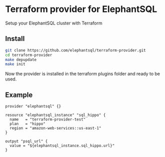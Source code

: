 # Terraform provider for ElephantSQL

Setup your ElephantSQL cluster with Terraform

## Install

```sh
git clone https://github.com/elephantsql/terraform-provider.git
cd terraform-provider
make depupdate
make init
```

Now the provider is installed in the terraform plugins folder and ready to be used.

## Example

```hcl
provider "elephantsql" {}

resource "elephantsql_instance" "sql_hippo" {
  name   = "terraform-provider-test"
  plan   = "hippo"
  region = "amazon-web-services::us-east-1"
}

output "psql_url" {
  value = "${elephantsql_instance.sql_hippo.url}"
}
```




